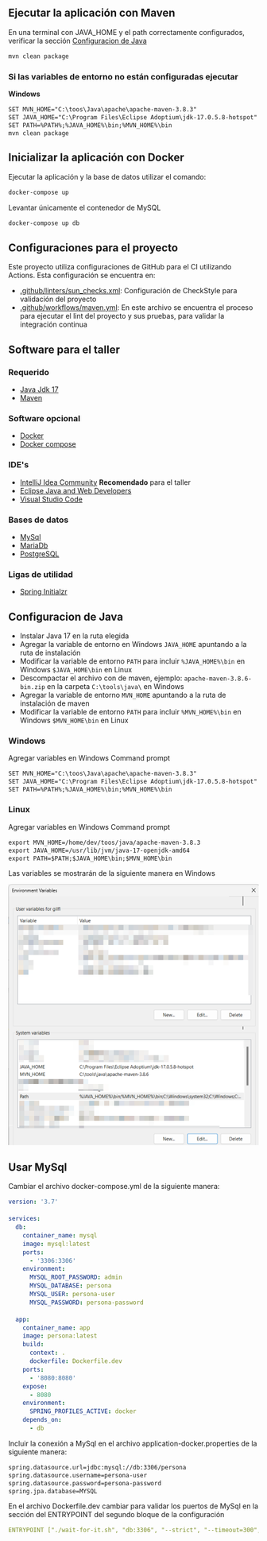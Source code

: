## Ejecutar la aplicación con Maven

En una terminal con JAVA_HOME y el path correctamente configurados, verificar la sección [Configuracion de Java](#configuracion-de-java)

```bash
mvn clean package
```

### Si las variables de entorno no están configuradas ejecutar


**Windows**
```shell
SET MVN_HOME="C:\toos\Java\apache\apache-maven-3.8.3"
SET JAVA_HOME="C:\Program Files\Eclipse Adoptium\jdk-17.0.5.8-hotspot"
SET PATH=%PATH%;%JAVA_HOME%\bin;%MVN_HOME%\bin
mvn clean package
```


## Inicializar la aplicación con Docker

Ejecutar la aplicación y la base de datos utilizar el comando:

```bash
docker-compose up
```

Levantar únicamente el contenedor de MySQL

```bash
docker-compose up db
```


## Configuraciones para el proyecto

Este proyecto utiliza configuraciones de GitHub para el CI utilizando Actions. Esta configuración se encuentra en:

- [.github/linters/sun_checks.xml](.github/linters/sun_checks.xml): Configuración de CheckStyle para validación del proyecto
- [.github/workflows/maven.yml](.github/workflows/maven.yml): En este archivo se encuentra el proceso para ejecutar el lint del proyecto y sus pruebas, para validar la integración continua

## Software para el taller

### Requerido 

- [Java Jdk 17](https://adoptium.net/temurin/releases/)
- [Maven](https://maven.apache.org/download.cgi)

### Software opcional

- [Docker](https://docs.docker.com/get-docker/)
- [Docker compose](https://docs.docker.com/compose/install/)

### IDE's

- [IntelliJ Idea Community](https://www.jetbrains.com/idea/download/) **Recomendado** para el taller
- [Eclipse Java and Web Developers](https://www.eclipse.org/downloads/packages/)
- [Visual Studio Code](https://code.visualstudio.com/)

### Bases de datos

- [MySql](https://www.mysql.com/downloads/)
- [MariaDb](https://mariadb.org/download/)
- [PostgreSQL](https://www.postgresql.org/download/)

### Ligas de utilidad

- [Spring Initialzr](https://start.spring.io/)

## Configuracion de Java

- Instalar Java 17 en la ruta elegida
- Agregar la variable de entorno en Windows `JAVA_HOME` apuntando a la ruta de instalación
- Modificar la variable de entorno `PATH` para incluir `%JAVA_HOME%\bin` en Windows `$JAVA_HOME\bin` en Linux
- Descompactar el archivo con de maven, ejemplo: `apache-maven-3.8.6-bin.zip` en la carpeta `C:\tools\java\` en Windows
- Agregar la variable de entorno `MVN_HOME` apuntando a la ruta de instalación de maven
- Modificar la variable de entorno `PATH` para incluir `%MVN_HOME%\bin` en Windows `$MVN_HOME\bin` en Linux

### Windows  
Agregar variables en Windows Command prompt
```shell
SET MVN_HOME="C:\toos\Java\apache\apache-maven-3.8.3"
SET JAVA_HOME="C:\Program Files\Eclipse Adoptium\jdk-17.0.5.8-hotspot"
SET PATH=%PATH%;%JAVA_HOME%\bin;%MVN_HOME%\bin
```

### Linux
Agregar variables en Windows Command prompt
```shell
export MVN_HOME=/home/dev/toos/java/apache-maven-3.8.3
export JAVA_HOME=/usr/lib/jvm/java-17-openjdk-amd64
export PATH=$PATH;$JAVA_HOME\bin;$MVN_HOME\bin
```

Las variables se mostrarán de la siguiente manera en Windows

![Java Environment Variables Config](./docs/images/java-config-environment-variables.png)



## Usar MySql

Cambiar el archivo docker-compose.yml de la siguiente manera:

```yaml
version: '3.7'

services:
  db:
    container_name: mysql
    image: mysql:latest
    ports:
      - '3306:3306'
    environment:
      MYSQL_ROOT_PASSWORD: admin
      MYSQL_DATABASE: persona
      MYSQL_USER: persona-user
      MYSQL_PASSWORD: persona-password

  app:
    container_name: app
    image: persona:latest
    build:
      context: .
      dockerfile: Dockerfile.dev
    ports:
      - '8080:8080'
    expose:
      - 8080
    environment:
      SPRING_PROFILES_ACTIVE: docker
    depends_on:
      - db
```

Incluir la conexión a MySql en el archivo application-docker.properties de la siguiente manera:

```properties
spring.datasource.url=jdbc:mysql://db:3306/persona
spring.datasource.username=persona-user
spring.datasource.password=persona-password
spring.jpa.database=MYSQL
```

En el archivo Dockerfile.dev cambiar para validar los puertos de MySql en la sección del ENTRYPOINT del segundo bloque de la configuración

```yaml
ENTRYPOINT ["./wait-for-it.sh", "db:3306", "--strict", "--timeout=300", "--", "java", "-jar", "app.jar"]
```

